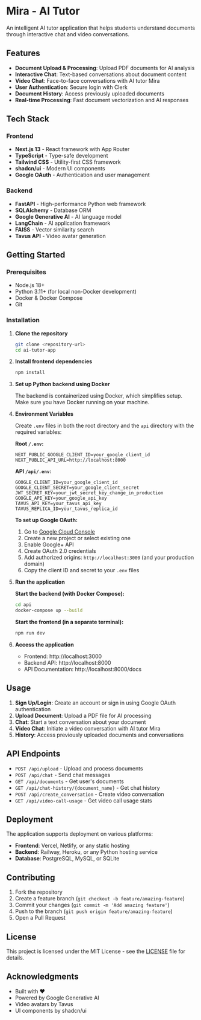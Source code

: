 # Mira - AI Tutor

An intelligent AI tutor application that helps students understand documents through interactive chat and video conversations.

## Features

- **Document Upload & Processing**: Upload PDF documents for AI analysis
- **Interactive Chat**: Text-based conversations about document content
- **Video Chat**: Face-to-face conversations with AI tutor Mira
- **User Authentication**: Secure login with Clerk
- **Document History**: Access previously uploaded documents
- **Real-time Processing**: Fast document vectorization and AI responses

## Tech Stack

### Frontend
- **Next.js 13** - React framework with App Router
- **TypeScript** - Type-safe development
- **Tailwind CSS** - Utility-first CSS framework
- **shadcn/ui** - Modern UI components
- **Google OAuth** - Authentication and user management

### Backend
- **FastAPI** - High-performance Python web framework
- **SQLAlchemy** - Database ORM
- **Google Generative AI** - AI language model
- **LangChain** - AI application framework
- **FAISS** - Vector similarity search
- **Tavus API** - Video avatar generation

## Getting Started

### Prerequisites
- Node.js 18+ 
- Python 3.11+ (for local non-Docker development)
- Docker & Docker Compose
- Git

### Installation

1. **Clone the repository**
   ```bash
   git clone <repository-url>
   cd ai-tutor-app
   ```

2. **Install frontend dependencies**
   ```bash
   npm install
   ```

3. **Set up Python backend using Docker**
   
   The backend is containerized using Docker, which simplifies setup. Make sure you have Docker running on your machine.

4. **Environment Variables**
   
   Create `.env` files in both the root directory and the `api` directory with the required variables:
   
   **Root `/.env`:**
   ```env
   NEXT_PUBLIC_GOOGLE_CLIENT_ID=your_google_client_id
   NEXT_PUBLIC_API_URL=http://localhost:8000
   ```
   
   **API `/api/.env`:**
   ```env
   GOOGLE_CLIENT_ID=your_google_client_id
   GOOGLE_CLIENT_SECRET=your_google_client_secret
   JWT_SECRET_KEY=your_jwt_secret_key_change_in_production
   GOOGLE_API_KEY=your_google_api_key
   TAVUS_API_KEY=your_tavus_api_key
   TAVUS_REPLICA_ID=your_tavus_replica_id
   ```

   **To set up Google OAuth:**
   1. Go to [Google Cloud Console](https://console.cloud.google.com/)
   2. Create a new project or select existing one
   3. Enable Google+ API
   4. Create OAuth 2.0 credentials
   5. Add authorized origins: `http://localhost:3000` (and your production domain)
   6. Copy the client ID and secret to your `.env` files

5. **Run the application**
   
   **Start the backend (with Docker Compose):**
   ```bash
   cd api
   docker-compose up --build
   ```
   
   **Start the frontend (in a separate terminal):**
   ```bash
   npm run dev
   ```

6. **Access the application**
   - Frontend: http://localhost:3000
   - Backend API: http://localhost:8000
   - API Documentation: http://localhost:8000/docs

## Usage

1. **Sign Up/Login**: Create an account or sign in using Google OAuth authentication
2. **Upload Document**: Upload a PDF file for AI processing
3. **Chat**: Start a text conversation about your document
4. **Video Chat**: Initiate a video conversation with AI tutor Mira
5. **History**: Access previously uploaded documents and conversations

## API Endpoints

- `POST /api/upload` - Upload and process documents
- `POST /api/chat` - Send chat messages
- `GET /api/documents` - Get user's documents
- `GET /api/chat-history/{document_name}` - Get chat history
- `POST /api/create_conversation` - Create video conversation
- `GET /api/video-call-usage` - Get video call usage stats

## Deployment

The application supports deployment on various platforms:

- **Frontend**: Vercel, Netlify, or any static hosting
- **Backend**: Railway, Heroku, or any Python hosting service
- **Database**: PostgreSQL, MySQL, or SQLite

## Contributing

1. Fork the repository
2. Create a feature branch (`git checkout -b feature/amazing-feature`)
3. Commit your changes (`git commit -m 'Add amazing feature'`)
4. Push to the branch (`git push origin feature/amazing-feature`)
5. Open a Pull Request

## License

This project is licensed under the MIT License - see the [LICENSE](LICENSE) file for details.

## Acknowledgments

- Built with ❤️ 
- Powered by Google Generative AI
- Video avatars by Tavus
- UI components by shadcn/ui
